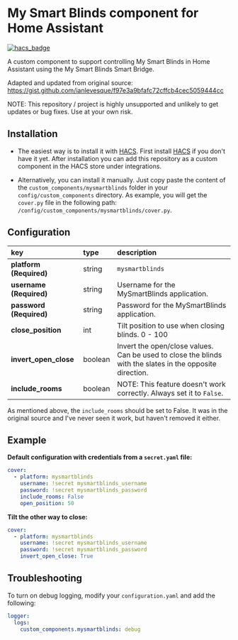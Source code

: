 # My Smart Blinds component for Home Assistant

[![hacs_badge](https://img.shields.io/badge/HACS-Custom-41BDF5.svg)](https://github.com/hacs/integration)

A custom component to support controlling My Smart Blinds in Home Assistant using the My Smart Blinds Smart Bridge.

Adapted and updated from original source: https://gist.github.com/ianlevesque/f97e3a9bfafc72cffcb4cec5059444cc

NOTE: This repository / project is highly unsupported and unlikely to get updates or bug fixes. Use at your own risk.


## Installation

- The easiest way is to install it with [HACS](https://hacs.xyz/). First install
[HACS](https://hacs.xyz/) if you don't have it yet. After installation you can
add this repository as a custom component in the HACS store under integrations.

- Alternatively, you can install it manually. Just copy paste the content of the
`custom_components/mysmartblinds` folder in your `config/custom_components`
directory. As example, you will get the `cover.py` file in the following path:
`/config/custom_components/mysmartblinds/cover.py`.


## Configuration
key | type | description
:--- | :--- | :---
**platform (Required)**                    | string        | `mysmartblinds`
**username (Required)**                    | string        | Username for the MySmartBlinds application.
**password (Required)**                    | string        | Password for the MySmartBlinds application.
**close_position**                         | int           | Tilt position to use when closing blinds. 0 - 100
**invert_open_close**                      | boolean       | Invert the open/close values. Can be used to close the blinds with the slates in the opposite direction.
**include_rooms**                          | boolean       | NOTE: This feature doesn't work correctly. Always set it to `False`.

As mentioned above, the `include_rooms` should be set to False. It was in the original source and I've never seen it work, but haven't removed it either.


## Example

**Default configuration with credentials from a `secret.yaml` file:**

```yaml
cover:
  - platform: mysmartblinds
    username: !secret mysmartblinds_username
    password: !secret mysmartblinds_password
    include_rooms: False
    open_position: 50
```

**Tilt the other way to close:**

```yaml
cover:
  - platform: mysmartblinds
    username: !secret mysmartblinds_username
    password: !secret mysmartblinds_password
    invert_open_close: True
```


## Troubleshooting
To turn on debug logging, modify your `configuration.yaml` and add the following:
```yaml
logger:
  logs:
    custom_components.mysmartblinds: debug
```
